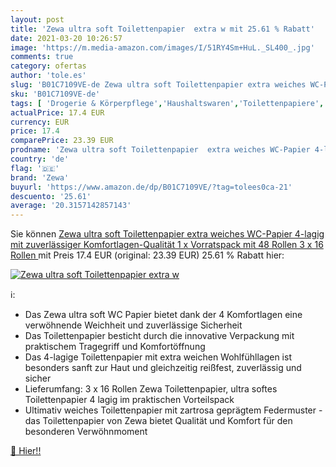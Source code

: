 ```yaml
---
layout: post
title: 'Zewa ultra soft Toilettenpapier  extra w mit 25.61 % Rabatt'
date: 2021-03-20 10:26:57
image: 'https://m.media-amazon.com/images/I/51RY4Sm+HuL._SL400_.jpg'
comments: true
category: ofertas
author: 'tole.es'
slug: 'B01C7109VE-de Zewa ultra soft Toilettenpapier extra weiches WC-Papier...'
sku: 'B01C7109VE-de'
tags: [ 'Drogerie & Körperpflege','Haushaltswaren','Toilettenpapiere','WC-Produkte','zewa', ]
actualPrice: 17.4 EUR
currency: EUR
price: 17.4
comparePrice: 23.39 EUR
prodname: 'Zewa ultra soft Toilettenpapier  extra weiches WC-Papier 4-lagig mit zuverlässiger Komfortlagen-Qualität  1 x Vorratspack mit 48 Rollen  3 x 16 Rollen '
country: 'de'
flag: '🇩🇪'
brand: 'Zewa'
buyurl: 'https://www.amazon.de/dp/B01C7109VE/?tag=tolees0ca-21'
descuento: '25.61'
average: '20.3157142857143'
---
```


Sie können [Zewa ultra soft Toilettenpapier  extra weiches WC-Papier 4-lagig mit zuverlässiger Komfortlagen-Qualität  1 x Vorratspack mit 48 Rollen  3 x 16 Rollen ](https://www.amazon.de/dp/B01C7109VE/?tag=tolees0ca-21) mit Preis 17.4 EUR (original: 23.39 EUR) 25.61 % Rabatt hier:

[![Zewa ultra soft Toilettenpapier  extra w](https://m.media-amazon.com/images/I/51RY4Sm+HuL._SL400_.jpg)](https://www.amazon.de/dp/B01C7109VE/?tag=tolees0ca-21)

ℹ️:

- Das Zewa ultra soft WC Papier bietet dank der 4 Komfortlagen eine verwöhnende Weichheit und zuverlässige Sicherheit
- Das Toilettenpapier besticht durch die innovative Verpackung mit praktischem Tragegriff und Komfortöffnung
- Das 4-lagige Toilettenpapier mit extra weichen Wohlfühllagen ist besonders sanft zur Haut und gleichzeitig reißfest, zuverlässig und sicher
- Lieferumfang: 3 x 16 Rollen Zewa Toilettenpapier, ultra softes Toilettenpapier 4 lagig im praktischen Vorteilspack
- Ultimativ weiches Toilettenpapier mit zartrosa geprägtem Federmuster - das Toilettenpapier von Zewa bietet Qualität und Komfort für den besonderen Verwöhnmoment

[🛒 Hier!!](https://www.amazon.de/dp/B01C7109VE/?tag=tolees0ca-21)
